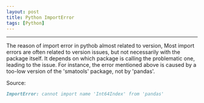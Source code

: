 ```yaml
---
layout: post
title: Python ImportError
tags: [Python]
---
```

***

The reason of import error in pythob almost related to version,
Most import errors are often related to version issues, but not necessarily with the package itself. It depends on which package is calling the problematic one,
leading to the issue. For instance, the error mentioned above is caused by a too-low version of the 'smatools' package, not by 'pandas'.

Source:

```markdown
ImportError: cannot import name 'Int64Index' from 'pandas'
```


